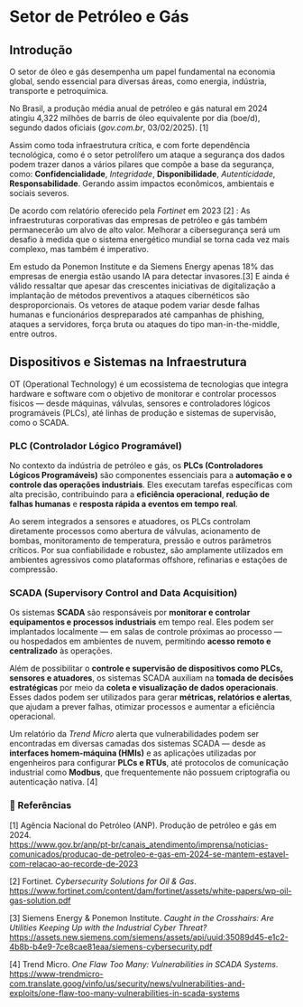 # Setor de Petróleo e Gás


## Introdução
 
O setor de óleo e gás desempenha um papel fundamental na economia global, sendo essencial para diversas áreas, como energia, indústria, transporte e petroquímica.

No Brasil, a produção média anual de petróleo e gás natural em 2024 atingiu 4,322 milhões de barris de óleo equivalente por dia (boe/d), segundo dados oficiais (*gov.com.br*, 03/02/2025). [1] 

Assim como toda infraestrutura crítica, e com forte dependência tecnológica, como é o setor petrolífero um ataque a segurança dos dados podem trazer danos a vários pilares que compõe a base da segurança, como: **Confidencialidade**, *Integridade*, **Disponibilidade**, *Autenticidade*, **Responsabilidade**. Gerando assim  impactos econômicos, ambientais e sociais severos.

De acordo com relatório oferecido pela *Fortinet* em 2023 [2] : As infraestruturas corporativas das empresas de petróleo e gás também permanecerão um alvo de alto valor. Melhorar a cibersegurança será um desafio à medida que o sistema energético mundial se torna cada vez mais complexo, mas também é imperativo.

Em estudo da Ponemon Institute e da Siemens Energy apenas 18% das empresas de energia estão usando IA para detectar invasores.[3] E ainda é válido ressaltar que apesar das crescentes iniciativas de digitalização a implantação de métodos preventivos a ataques cibernéticos são desproporcionais.
Os vetores de ataque podem variar desde falhas humanas e funcionários despreparados até campanhas de phishing, ataques a servidores, força bruta ou ataques do tipo man-in-the-middle, entre outros.

## Dispositivos e Sistemas na Infraestrutura 

OT (Operational Technology) é um ecossistema de tecnologias que integra hardware e software com o objetivo de monitorar e controlar processos físicos — desde máquinas, válvulas, sensores e controladores lógicos programáveis (PLCs), até linhas de produção e sistemas de supervisão, como o SCADA.

### PLC (Controlador Lógico Programável)

No contexto da indústria de petróleo e gás, os **PLCs (Controladores Lógicos Programáveis)** são componentes essenciais para a **automação e o controle das operações industriais**. Eles executam tarefas específicas com alta precisão, contribuindo para a **eficiência operacional**, **redução de falhas humanas** e **resposta rápida a eventos em tempo real**.

Ao serem integrados a sensores e atuadores, os PLCs controlam diretamente processos como abertura de válvulas, acionamento de bombas, monitoramento de temperatura, pressão e outros parâmetros críticos. Por sua confiabilidade e robustez, são amplamente utilizados em ambientes agressivos como plataformas offshore, refinarias e estações de compressão.

### SCADA (Supervisory Control and Data Acquisition)

Os sistemas **SCADA** são responsáveis por **monitorar e controlar equipamentos e processos industriais** em tempo real. Eles podem ser implantados localmente — em salas de controle próximas ao processo — ou hospedados em ambientes de nuvem, permitindo **acesso remoto e centralizado** às operações.

Além de possibilitar o **controle e supervisão de dispositivos como PLCs, sensores e atuadores**, os sistemas SCADA auxiliam na **tomada de decisões estratégicas** por meio da **coleta e visualização de dados operacionais**. Esses dados podem ser utilizados para gerar **métricas, relatórios e alertas**, que ajudam a prever falhas, otimizar processos e aumentar a eficiência operacional.

Um relatório da *Trend Micro* alerta que vulnerabilidades podem ser encontradas em diversas camadas dos sistemas SCADA — desde as **interfaces homem-máquina (HMIs)** e as aplicações utilizadas por engenheiros para configurar **PLCs e RTUs**, até protocolos de comunicação industrial como **Modbus**, que frequentemente não possuem criptografia ou autenticação nativa. [4]

### 🔗 Referências

[1] Agência Nacional do Petróleo (ANP). Produção de petróleo e gás em 2024.  
https://www.gov.br/anp/pt-br/canais_atendimento/imprensa/noticias-comunicados/producao-de-petroleo-e-gas-em-2024-se-mantem-estavel-com-relacao-ao-recorde-de-2023

[2] Fortinet. *Cybersecurity Solutions for Oil & Gas*.  
https://www.fortinet.com/content/dam/fortinet/assets/white-papers/wp-oil-gas-solution.pdf

[3] Siemens Energy & Ponemon Institute. *Caught in the Crosshairs: Are Utilities Keeping Up with the Industrial Cyber Threat?*  
https://assets.new.siemens.com/siemens/assets/api/uuid:35089d45-e1c2-4b8b-b4e9-7ce8cae81eaa/siemens-cybersecurity.pdf

[4] Trend Micro. *One Flaw Too Many: Vulnerabilities in SCADA Systems*.  
https://www-trendmicro-com.translate.goog/vinfo/us/security/news/vulnerabilities-and-exploits/one-flaw-too-many-vulnerabilities-in-scada-systems
